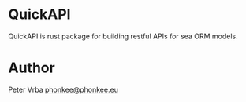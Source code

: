 # QuickAPI

QuickAPI is rust package for building restful APIs for sea ORM models.

# Author

Peter Vrba <phonkee@phonkee.eu>
